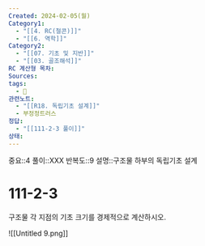 ```yaml
---
Created: 2024-02-05(월)
Category1:
  - "[[4. RC(철콘)]]"
  - "[[6. 역학]]"
Category2:
  - "[[07. 기초 및 지반]]"
  - "[[03. 골조해석]]"
RC 계산형 목차: 
Sources: 
tags:
  - 🧮
관련노트:
  - "[[R18. 독립기초 설계]]"
  - 부정정트러스
정답:
  - "[[111-2-3 풀이]]"
상태:
---
```

중요::4
풀이::XXX
반복도::9
설명::구조물 하부의 독립기초 설계

#  111-2-3

구조물 각 지점의 기초 크기를 경제적으로 계산하시오.

![[Untitled 9.png]]